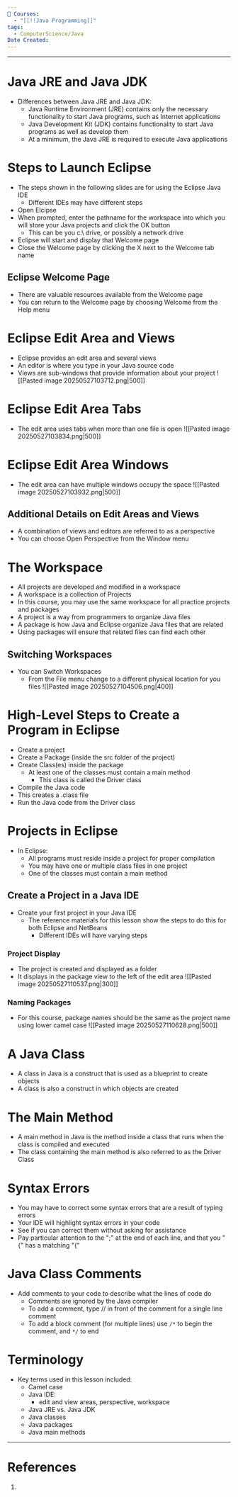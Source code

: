 ```yaml
---
📕 Courses:
  - "[[!!Java Programming]]"
tags:
  - ComputerScience/Java
Date Created:
---
```

---
# Java JRE and Java JDK
- Differences between Java JRE and Java JDK:
	- Java Runtime Environment (JRE) contains only the necessary functionality to start Java programs, such as Internet applications
	- Java Development Kit (JDK) contains functionality to start Java programs as well as develop them
	- At a minimum, the Java JRE is required to execute Java applications

# Steps to Launch Eclipse
- The steps shown in the following slides are for using the Eclipse Java IDE
	- Different IDEs may have different steps
- Open Elcipse
- When prompted, enter the pathname for the workspace into which you will store your Java projects and click the OK button
	- This can be you c:\ drive, or possibly a network drive
- Eclipse will start and display that Welcome page
- Close the Welcome page by clicking the X next to the Welcome tab name
## Eclipse Welcome Page
- There are valuable resources available from the Welcome page
- You can return to the Welcome page by choosing Welcome from the Help menu

# Eclipse Edit Area and Views
- Eclipse provides an edit area and several views
- An editor is where you type in your Java source code
- Views are sub-windows that provide information about your project
![[Pasted image 20250527103712.png|500]]

# Eclipse Edit Area Tabs
- The edit area uses tabs when more than one file is open
![[Pasted image 20250527103834.png|500]]

# Eclipse Edit Area Windows
- The edit area can have multiple windows occupy the space
![[Pasted image 20250527103932.png|500]]
## Additional Details on Edit Areas and Views
- A combination of views and editors are referred to as a perspective
- You can choose Open Perspective from the Window menu

# The Workspace
- All projects are developed and modified in a workspace
- A workspace is a collection of Projects
- In this course, you may use the same workspace for all practice projects and packages
- A project is a way from programmers to organize Java files
- A package is how Java and Eclipse organize Java files that are related
- Using packages will ensure that related files can find each other
## Switching Workspaces
- You can Switch Workspaces
	- From the File menu change to a different physical location for you files
![[Pasted image 20250527104506.png|400]]
# High-Level Steps to Create a Program in Eclipse
- Create a project
- Create a Package (inside the src folder of the project)
- Create Class(es) inside the package
	- At least one of the classes must contain a main method
		- This class is called the Driver class
- Compile the Java code
- This creates a .class file
- Run the Java code from the Driver class

# Projects in Eclipse
- In Eclipse:
	- All programs must reside inside a project for proper compilation
	- You may have one or multiple class files in one project
	- One of the classes must contain a main method
## Create a Project in a Java IDE
- Create your first project in your Java IDE
	- The reference materials for this lesson show the steps to do this for both Eclipse and NetBeans
		- Different IDEs will have varying steps
### Project Display
- The project is created and displayed as a folder
- It displays in the package view to the left of the edit area
![[Pasted image 20250527110537.png|300]]
### Naming Packages
- For this course, package names should be the same as the project name using lower camel case
![[Pasted image 20250527110628.png|500]]

# A Java Class
- A class in Java is a construct that is used as a blueprint to create objects
- A class is also a construct in which objects are created

# The Main Method
- A main method in Java is the method inside a class that runs when the class is compiled and executed
- The class containing the main method is also referred to as the Driver Class

# Syntax Errors
- You may have to correct some syntax errors that are a result of typing errors
- Your IDE will highlight syntax errors in your code
- See if you can correct them without asking for assistance
- Pay particular attention to the ";" at the end of each line, and that you "{"
 has a matching "{"

# Java Class Comments
- Add comments to your code to describe what the lines of code do
	- Comments are ignored by the Java compiler
	- To add a comment, type // in front of the comment for a single line comment
	- To add a block comment (for multiple lines) use `/*` to begin the comment, and `*/` to end

# Terminology
- Key terms used in this lesson included:
	- Camel case
	- Java IDE:
		- edit and view areas, perspective, workspace
	- Java JRE vs. Java JDK
	- Java classes
	- Java packages
	- Java main methods
---
# References
1. 